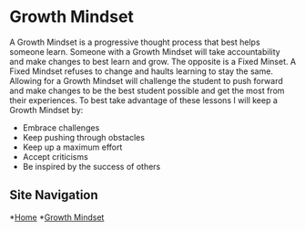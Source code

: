 # Growth Mindset 

A Growth Mindset is a progressive thought process that best helps someone learn. Someone with a Growth Mindset will take accountability and make changes to best learn and grow. The opposite is a Fixed Minset. A Fixed Mindset refuses to change and haults learning to stay the same. Allowing for a Growth Mindset will challenge the student to push forward and make changes to be the best student possible and get the most from their experiences. To best take advantage of these lessons I will keep a Growth Mindset by:


  - Embrace challenges 
  - Keep pushing through obstacles
  - Keep up a maximum effort
  - Accept criticisms 
  - Be inspired by the success of others


## Site Navigation

 *[Home](/README.md)
 *[Growth Mindset](/MarkdownExamples.md)

